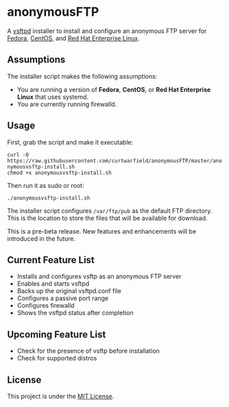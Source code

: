# anonymousFTP
A [vsftpd](https://security.appspot.com/vsftpd.html) installer to install and configure an anonymous FTP server for [Fedora](https://getfedora.org/), [CentOS](https://www.centos.org/), and [Red Hat Enterprise Linux](https://www.redhat.com).

## Assumptions

The installer script makes the following assumptions:
 - You are running a version of **Fedora**, **CentOS**, or **Red Hat Enterprise Linux** that uses systemd.
 - You are currently running firewalld.

## Usage

First, grab the script and make it executable:

`curl -O https://raw.githubusercontent.com/curtwarfield/anonymousFTP/master/anonymousvsftp-install.sh`   
`chmod +x anonymousvsftp-install.sh`

Then run it as sudo or root:

`./anonymousvsftp-install.sh`

The installer script configures `/var/ftp/pub` as the default FTP directory. This is the location to store the files that will be available for download.

This is a pre-beta release. New features and enhancements will be introduced in the future.

## Current Feature List

- Installs and configures vsftp as an anonymous FTP server
- Enables and starts vsftpd
- Backs up the original vsftpd.conf file
- Configures a passive port range
- Configures firewalld
- Shows the vsftpd status after completion

## Upcoming Feature List

- Check for the presence of vsftp before installation
- Check for supported distros

## License 
This project is under the [MIT License](https://raw.githubusercontent.com/curtwarfield/anonymousFTP/master/LICENSE).
